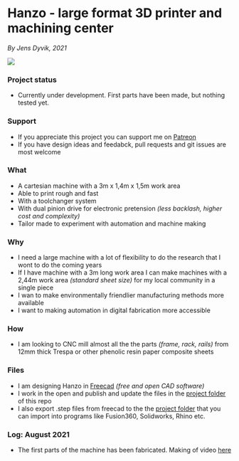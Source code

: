 # Hanzo - large format 3D printer and machining center


*By Jens Dyvik, 2021*

![](img/.JPG)

### Project status

 - Currently under development. First parts have been made, but nothing tested yet.
 
### Support

 - If you appreciate this project you can support me on [Patreon](https://www.patreon.com/jensdyvik)
 - If you have design ideas and feedabck, pull requests and git issues are most welcome

### What

 - A cartesian machine with a 3m x 1,4m x 1,5m work area
 - Able to print rough and fast 
 - With a toolchanger system
 - With dual pinion drive for electronic pretension _(less backlash, higher cost and complexity)_
 - Tailor made to experiment with automation and machine making
 
### Why

 - I need a large machine with a lot of flexibility to do the research that I wont to do the coming years
 - If I have machine with a 3m long work area I can make machines with a 2,44m work area _(standard sheet size)_ for my local community in a single piece
 - I wan to make environmentally friendlier manufacturing methods more available
 - I want to making automation in digital fabrication more accessible

### How

 - I am looking to CNC mill almost all the the parts _(frame, rack, rails)_ from 12mm thick Trespa or other phenolic resin paper composite sheets
 

### Files

 - I am designing Hanzo in [Freecad]() *(free and open CAD software)*
 - I work in the open and publish and update the files in the [project folder](https://github.com/fellesverkstedet/fabricatable-machines/tree/master/hanzo-research-platform) of this repo
 - I also export .step files from freecad to the the [project folder](https://github.com/fellesverkstedet/fabricatable-machines/tree/master/hanzo-research-platform) that you can import into programs like Fusion360, Solidworks, Rhino etc.


### Log: August 2021

 - The first parts of the machine has been fabricated. Making of video [here](https://youtu.be/XLuoENFNSG0)